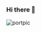 ### Hi there 👋

![portpic](https://user-images.githubusercontent.com/80383079/127759317-564cfd6e-ae42-4fa7-b62b-47125248a539.JPG)
<!--
**Rumtikitum/Rumtikitum** is a ✨ _special_ ✨ repository because its `README.md` (this file) appears on your GitHub profile.

Here are some ideas to get you started:

- 🔭 I’m currently working on ...
- 🌱 I’m currently learning ...
- 👯 I’m looking to collaborate on ...
- 🤔 I’m looking for help with ...
- 💬 Ask me about ...
- 📫 How to reach me: ...
- 😄 Pronouns: ...
- ⚡ Fun fact: ...
-->
